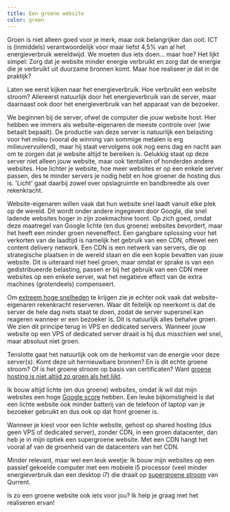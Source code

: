 ```yaml
---
title: Een groene website
color: green
---
```


Groen is niet alleen goed voor je merk, maar ook belangrijker dan ooit. ICT is (inmiddels) verantwoordelijk voor maar liefst 4,5% van al het energieverbruik wereldwijd. We moeten dus iets doen... maar hoe? Het lijkt simpel: Zorg dat je website minder energie verbruikt en zorg dat de energie die je verbruikt uit duurzame bronnen komt. Maar hoe realiseer je dat in de praktijk?

Laten we eerst kijken naar het energieverbruik. Hoe verbruikt een website stroom? Allereerst natuurlijk door het energieverbruik van de server, maar daarnaast ook door het energieverbruik van het apparaat van de bezoeker.

We beginnen bij de server, ofwel de computer die jouw website host. Hier hebben we immers als website-eigenaren de meeste controle over (wie betaalt bepaalt). De productie van deze server is natuurlijk een belasting voor het mileu (vooral de winning van sommige metalen is erg milieuvervuilend), maar hij staat vervolgens ook nog eens dag en nacht aan om te zorgen dat je website altijd te bereiken is. Gelukkig staat op deze server niet alleen jouw website, maar ook tientallen of honderden andere websites. Hoe lichter je website, hoe meer websites er op een enkele server passen, des te minder servers je nodig hebt en hoe groener de hosting dus is. 'Licht' gaat daarbij zowel over opslagruimte en bandbreedte als over rekenkracht.

Website-eigenaren willen vaak dat hun website snel laadt vanuit elke plek op de wereld. Dit wordt onder andere ingegeven door Google, die snel ladende websites hoger in zijn zoekmachine toont. Op zich goed, omdat deze maatregel van Google lichte (en dus groene) websites bevordert, maar het heeft een minder groen neveneffect. Een gangbare oplossing voor het verkorten van de laadtijd is namelijk het gebruik van een CDN, oftewel een content delivery network. Een CDN is een netwerk van servers, die op strategische plaatsen in de wereld staan en die een kopie bevatten van jouw website. Dit is uiteraard niet heel groen, maar omdat er sprake is van een gedistribueerde belasting, passen er bij het gebruik van een CDN meer websites op een enkele server, wat het negatieve effect van de extra machines (grotendeels) compenseert.

Om [extreem hoge snelheden](/blog/websites-that-load-instantly/) te krijgen zie je echter ook vaak dat website-eigenaren rekenkracht reserveren. Waar dit feitelijk op neerkomt is dat de server de hele dag niets staat te doen, zodat de server supersnel kan reageren wanneer er een bezoeker is. Dit is natuurlijk alles behalve groen. We zien dit principe terug in VPS en dedicated servers. Wanneer jouw website op een VPS of dedicated server draait is hij dus misschien wel snel, maar absoluut niet groen.

Tenslotte gaat het natuurlijk ook om de herkomst van de energie voor deze server(s). Komt deze uit hernieuwbare bronnen? En is dit echte groene stroom? Of is het groene stroom op basis van certificaten? Want [groene hosting is niet altijd zo groen als het lijkt](https://www.zaailingen.com/webhost-niet-zo-groen-als-lijkt/).

Ik bouw altijd lichte (en dus groene) websites, omdat ik wil dat mijn websites een hoge [Google score](/blog/google-lighthouse-score/) hebben. Een leuke bijkomstigheid is dat een lichte website ook minder batterij van de telefoon of laptop van je bezoeker gebruikt en dus ook op dat front groener is.

Wanneer je kiest voor een lichte website, gehost op shared hosting (dus geen VPS of dedicated server), zonder CDN, in een groen datacenter, dan heb je in mijn optiek een supergroene website. Met een CDN hangt het vooral af van de groenheid van de datacenters van het CDN.

Minder relevant, maar wel een leuk weetje: Ik bouw mijn websites op een passief gekoelde computer met een mobiele i5 processor (veel minder energieverbruik dan een desktop i7) die draait op [supergroene stroom](https://www.zaailingen.com/grijze-sjoemelstroom-groene-stroom/) van Qurrent.

Is zo een groene website ook iets voor jou? Ik help je graag met het realiseren ervan!
